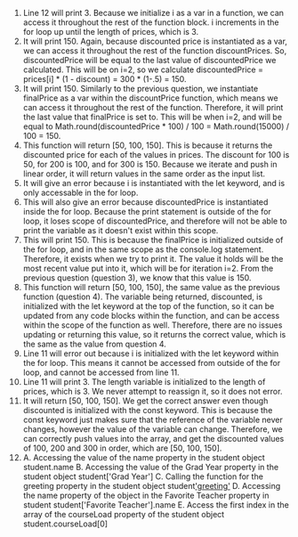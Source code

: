 1. Line 12 will print 3. Because we initialize i as a var in a function, we can access it throughout the rest of the function block. i increments in the for loop
   up until the length of prices, which is 3.
2. It will print 150. Again, because discounted price is instantiated as a var, we can access it throughout the rest of the function discountPrices. So, discountedPrice 
   will be equal to the last value of discountedPrice we calculated. This will be on i=2, so we calculate discountedPrice = prices[i] * (1 - discount) = 300 * (1-.5) = 150.
3. It will print 150. Similarly to the previous question, we instantiate finalPrice as a var within the discountPrice function, which means we can access it throughout the 
   rest of the function. Therefore, it will print the last value that finalPrice is set to. This will be when i=2, and will be equal to 
   Math.round(discountedPrice * 100) / 100 = Math.round(15000) / 100 = 150.
4. This function will return [50, 100, 150]. This is because it returns the discounted price for each of the values in prices. The discount for 100 is 50, for 200 is 100, 
   and for 300 is 150. Because we iterate and push in linear order, it will return values in the same order as the input list.
5. It will give an error because i is instantiated with the let keyword, and is only accessable in the for loop.
6. This will also give an error because discountedPrice is instantiated inside the for loop. Because the print statement is outside of the for loop, it loses scope of 
   discountedPrice, and therefore will not be able to print the variable as it doesn't exist within this scope.
7. This will print 150. This is because the finalPrice is initialized outside of the for loop, and in the same scope as the console.log statement. Therefore, it 
   exists when we try to print it. The value it holds will be the most recent value put into it, which will be for iteration i=2. From the previous question (question 3), we know that this value is 150.
8. This function will return [50, 100, 150], the same value as the previous function (question 4). The variable being returned, discounted, is initialized with the let 
   keyword at the top of the function, so it can be updated from any code blocks within the function, and can be access within the scope of the function as well. 
   Therefore, there are no issues updating or returning this value, so it returns the correct value, which is the same as the value from question 4.
9. Line 11 will error out because i is initialized with the let keyword within the for loop. This means it cannot be accessed from outside of the for loop, and cannot be accessed from line 11.
10. Line 11 will print 3. The length variable is initialized to the length of prices, which is 3. We never attempt to reassign it, so it does not error.
11. It will return [50, 100, 150]. We get the correct answer even though discounted is initialized with the const keyword. This is because the const keyword just makes sure that the reference of the variable never changes, however the value of the variable can change. Therefore, we can correctly push values into the array, and get the discounted values of 100, 200 and 300 in order, which are [50, 100, 150].
12. 
    A. Accessing the value of the name property in the student object
        student.name
    B. Accessing the value of the Grad Year property in the student object
        student['Grad Year']
    C. Calling the function for the greeting property in the student object
        student['greeting']()
    D. Accessing the name property of the object in the Favorite Teacher property in student
        student['Favorite Teacher'].name
    E. Access the first index in the array of the courseLoad property of the student object
        student.courseLoad[0]
